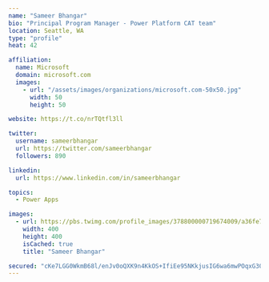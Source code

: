 ```yaml
---
name: "Sameer Bhangar"
bio: "Principal Program Manager - Power Platform CAT team"
location: Seattle, WA
type: "profile"
heat: 42

affiliation:
  name: Microsoft
  domain: microsoft.com
  images:
    - url: "/assets/images/organizations/microsoft.com-50x50.jpg"
      width: 50
      height: 50

website: https://t.co/nrTQtfl3ll

twitter:
  username: sameerbhangar
  url: https://twitter.com/sameerbhangar
  followers: 890

linkedin:
  url: https://www.linkedin.com/in/sameerbhangar

topics:
  - Power Apps

images:
  - url: https://pbs.twimg.com/profile_images/378800000719674009/a36fe7ddfab1778b76e5793772e43798_400x400.jpeg
    width: 400
    height: 400
    isCached: true
    title: "Sameer Bhangar"

secured: "cKe7LGG0WkmB68l/enJv0oQXK9n4KkOS+IfiEe95NKkjusIG6wa6mwPOqxG3046SoxUZ9AiELtAh/coInq3bbWsoyGUSWmgV0SRJ3TghWL7NQBrmn/BPZSnxRDYD0nrFxw+KIXd2GUOflfxAKnByAq/8vVptht7HI1nGZXgGuHKGKshd8yBU+SQTQORXdNaSFy7XKwrGs4XJgDV7xXeFZl7vrgrL79hTAOrp4i1c676oHsGyjnokt3D3Z/tHP2ju/SakBAQkpKFAgCciFsCfL1VwiEG4avapAItiZ0i7MZzv7oTBGHkAoJgQlWqNhQnB8ts+sPSj2K/SLEc3cScEBrb3l6wOMOO3RmYixQllQX9X5K3UOP0bPEkr8/ljtZOTWboE+jBpFyddgNx/F0kaRA==;OGYho0632Wwn8EeVMmIf2A=="
---
```


